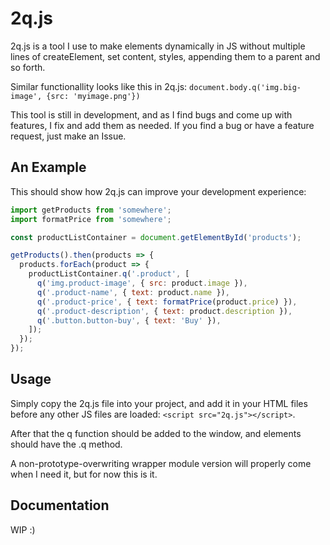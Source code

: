 # 2q.js
2q.js is a tool I use to make elements dynamically in JS without multiple lines of createElement, set content, styles, appending them to a parent and so forth.

Similar functionallity looks like this in 2q.js: `document.body.q('img.big-image', {src: 'myimage.png'})`

This tool is still in development, and as I find bugs and come up with features, I fix and add them as needed. If you find a bug or have a feature request, just make an Issue.

## An Example

This should show how 2q.js can improve your development experience:

```js
import getProducts from 'somewhere';
import formatPrice from 'somewhere';

const productListContainer = document.getElementById('products');

getProducts().then(products => {
  products.forEach(product => {
    productListContainer.q('.product', [
      q('img.product-image', { src: product.image }),
      q('.product-name', { text: product.name }),
      q('.product-price', { text: formatPrice(product.price) }),
      q('.product-description', { text: product.description }),
      q('.button.button-buy', { text: 'Buy' }),
    ]);
  });
});
```

## Usage

Simply copy the 2q.js file into your project, and add it in your HTML files before any other JS files are loaded: `<script src="2q.js"></script>`.

After that the q function should be added to the window, and elements should have the .q method.

A non-prototype-overwriting wrapper module version will properly come when I need it, but for now this is it. 

## Documentation

WIP :)
